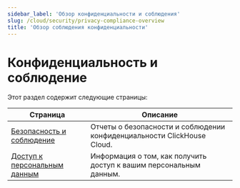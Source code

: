 ```yaml
---
sidebar_label: 'Обзор конфиденциальности и соблюдения'
slug: /cloud/security/privacy-compliance-overview
title: 'Обзор соблюдения конфиденциальности'
---
```



# Конфиденциальность и соблюдение

Этот раздел содержит следующие страницы:

| Страница                                                                    | Описание                                                    |
|-----------------------------------------------------------------------------|------------------------------------------------------------|
| [Безопасность и соблюдение](/cloud/security/security-and-compliance) | Отчеты о безопасности и соблюдении конфиденциальности ClickHouse Cloud. |
| [Доступ к персональным данным](/cloud/security/personal-data-access)   | Информация о том, как получить доступ к вашим персональным данным. |
